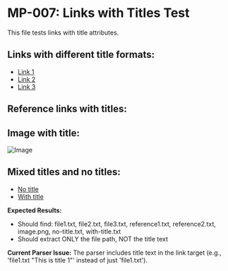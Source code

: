 # MP-007: Links with Titles Test

This file tests links with title attributes.

## Links with different title formats:
- [Link 1](file1.txt "This is title 1")
- [Link 2](file2.txt 'Single quote title')
- [Link 3](file3.txt (Parentheses title))

## Reference links with titles:
[ref1]: reference1.txt "Reference title 1"
[ref2]: reference2.txt 'Reference title 2'

## Image with title:
![Image](image.png "Image title")

## Mixed titles and no titles:
- [No title](no-title.txt)
- [With title](with-title.txt "Has a title")

**Expected Results:**
- Should find: file1.txt, file2.txt, file3.txt, reference1.txt, reference2.txt, image.png, no-title.txt, with-title.txt
- Should extract ONLY the file path, NOT the title text

**Current Parser Issue:**
The parser includes title text in the link target (e.g., 'file1.txt "This is title 1"' instead of just 'file1.txt').